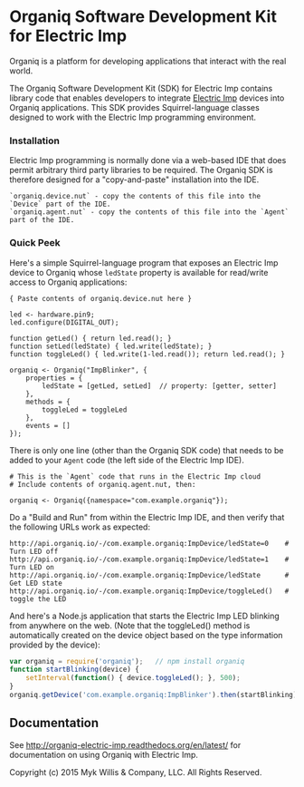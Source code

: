 # Organiq Software Development Kit for Electric Imp

Organiq is a platform for developing applications that interact with the real world.

The Organiq Software Development Kit (SDK) for Electric Imp contains library code that enables developers to integrate [Electric Imp](http://www.electricimp.com) devices into Organiq applications. This SDK provides Squirrel-language classes designed to work with the Electric Imp programming environment.

### Installation

Electric Imp programming is normally done via a web-based IDE that does permit arbitrary third party libraries to be required. The Organiq SDK is therefore designed for a "copy-and-paste" installation into the IDE.
    
    `organiq.device.nut` - copy the contents of this file into the `Device` part of the IDE.
    `organiq.agent.nut` - copy the contents of this file into the `Agent` part of the IDE.

### Quick Peek

Here's a simple Squirrel-language program that exposes an Electric Imp device to Organiq whose `ledState` property is available for read/write access to Organiq applications:

```Squirrel
{ Paste contents of organiq.device.nut here }

led <- hardware.pin9;
led.configure(DIGITAL_OUT);

function getLed() { return led.read(); }
function setLed(ledState) { led.write(ledState); }
function toggleLed() { led.write(1-led.read()); return led.read(); }

organiq <- Organiq("ImpBlinker", {
    properties = {
        ledState = [getLed, setLed]  // property: [getter, setter]
    },
    methods = {
        toggleLed = toggleLed
    },
    events = []
});
```

There is only one line (other than the Organiq SDK code) that needs to be added to your `Agent` code (the left side of the Electric Imp IDE).

```Squirrel
# This is the `Agent` code that runs in the Electric Imp cloud
# Include contents of organiq.agent.nut, then:

organiq <- Organiq({namespace="com.example.organiq"});
```

Do a "Build and Run" from within the Electric Imp IDE, and then verify that the following URLs work as expected:

    http://api.organiq.io/-/com.example.organiq:ImpDevice/ledState=0    # Turn LED off
    http://api.organiq.io/-/com.example.organiq:ImpDevice/ledState=1    # Turn LED on
    http://api.organiq.io/-/com.example.organiq:ImpDevice/ledState      # Get LED state
    http://api.organiq.io/-/com.example.organiq:ImpDevice/toggleLed()   # toggle the LED

And here's a Node.js application that starts the Electric Imp LED blinking from anywhere on the web. (Note that the toggleLed() method is automatically created on the device object based on the type information provided by the device):

```JavaScript
var organiq = require('organiq');   // npm install organiq
function startBlinking(device) {
    setInterval(function() { device.toggleLed(); }, 500);
}
organiq.getDevice('com.example.organiq:ImpBlinker').then(startBlinking);
```

## Documentation

See <http://organiq-electric-imp.readthedocs.org/en/latest/> for documentation on using Organiq with Electric Imp. 



Copyright (c) 2015 Myk Willis & Company, LLC. All Rights Reserved.
